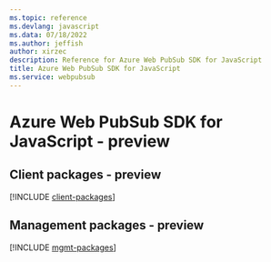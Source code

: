 ```yaml
---
ms.topic: reference
ms.devlang: javascript
ms.data: 07/18/2022
ms.author: jeffish
author: xirzec
description: Reference for Azure Web PubSub SDK for JavaScript
title: Azure Web PubSub SDK for JavaScript
ms.service: webpubsub
---
```

# Azure Web PubSub SDK for JavaScript - preview

## Client packages - preview
[!INCLUDE [client-packages](web-pubsub-client-index.md)]
## Management packages - preview
[!INCLUDE [mgmt-packages](web-pubsub-mgmt-index.md)]
